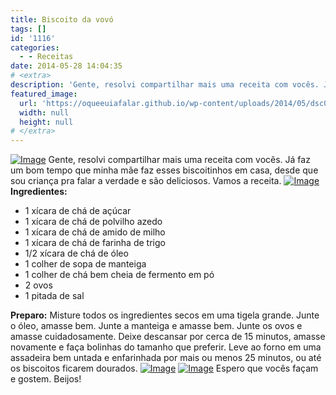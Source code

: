 ```yaml
---
title: Biscoito da vovó
tags: []
id: '1116'
categories:
  - - Receitas
date: 2014-05-28 14:04:35
# <extra>
description: 'Gente, resolvi compartilhar mais uma receita com vocês. Já faz um bom tempo que minha mãe faz esses biscoitinhos em casa, desde que sou criança pra falar a verdade e são deliciosos. Vamos a receita. Ingredientes: 1 xícara de chá de açúcar 1 xícara de chá de polvilho azedo 1 xícara de chá de amido de milho 1 xícara de chá de farinha de trigo 1/2 xícara de chá de óleo 1 colher de sopa de manteiga 1 colher de chá bem cheia de fermento em pó 2 ovos 1 pitada de sal Preparo: Misture todos os ingredientes secos em uma tigela grande. Junte o óleo, amasse bem. Junte a manteiga e amasse bem. Junte os ovos e amasse cuidadosamente. Deixe descansar por cerca de 15 minutos, amasse novamente e faça bolinhas do tamanho que preferir. Leve ao forno em &hellip;'
featured_image: 
  url: 'https://oqueeuiafalar.github.io/wp-content/uploads/2014/05/dsc02866.jpg?w=650'
  width: null
  height: null
# </extra>
---
```


[![Image](http://162.243.62.160/wp-content/uploads/2014/05/dsc02866.jpg?w=650)](http://162.243.62.160/wp-content/uploads/2014/05/dsc02866.jpg) Gente, resolvi compartilhar mais uma receita com vocês. Já faz um bom tempo que minha mãe faz esses biscoitinhos em casa, desde que sou criança pra falar a verdade e são deliciosos. Vamos a receita. [![Image](http://162.243.62.160/wp-content/uploads/2014/05/dsc02863.jpg?w=650)](http://162.243.62.160/wp-content/uploads/2014/05/dsc02863.jpg) **Ingredientes:**

*   1 xícara de chá de açúcar
*   1 xícara de chá de polvilho azedo
*   1 xícara de chá de amido de milho
*   1 xícara de chá de farinha de trigo
*   1/2 xícara de chá de óleo
*   1 colher de sopa de manteiga
*   1 colher de chá bem cheia de fermento em pó
*   2 ovos
*   1 pitada de sal

**Preparo:** Misture todos os ingredientes secos em uma tigela grande. Junte o óleo, amasse bem. Junte a manteiga e amasse bem. Junte os ovos e amasse cuidadosamente. Deixe descansar por cerca de 15 minutos, amasse novamente e faça bolinhas do tamanho que preferir. Leve ao forno em uma assadeira bem untada e enfarinhada por mais ou menos 25 minutos, ou até os biscoitos ficarem dourados. [![Image](http://162.243.62.160/wp-content/uploads/2014/05/dsc02867.jpg?w=650)](http://162.243.62.160/wp-content/uploads/2014/05/dsc02867.jpg) [![Image](http://162.243.62.160/wp-content/uploads/2014/05/dsc02862.jpg?w=650)](http://162.243.62.160/wp-content/uploads/2014/05/dsc02862.jpg) Espero que vocês façam e gostem. Beijos!
